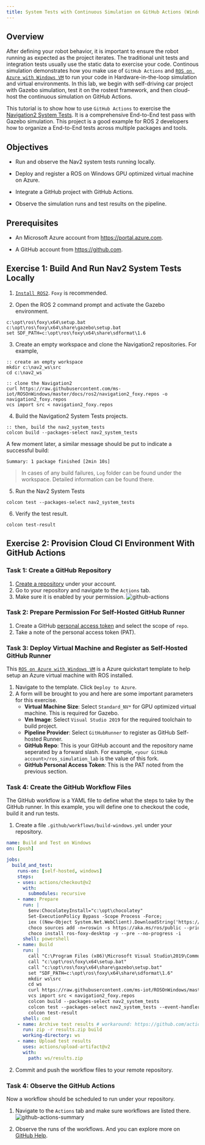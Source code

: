 ```yaml
---
title: System Tests with Continuous Simulation on GitHub Actions (Windows)
---
```


## Overview

After defining your robot behavior, it is important to ensure the robot running as expected as the project iterates.
The traditional unit tests and integration tests usually use the static data to exercise your code.
Continous simulation demonstrates how you make use of `GitHub Actions` and [`ROS on Azure with Windows VM`](https://azure.microsoft.com/en-us/resources/templates/ros-vm-windows/) to run your code in Hardware-in-the-loop simulation and virtual environments.
In this lab, we begin with self-driving car project with Gazebo simulation, test it on the rostest framework, and then cloud-host the continuous simulation on GitHub Actions.

This tutorial is to show how to use `GitHub Actions` to exercise the [Navigation2 System Tests](https://github.com/ros-planning/navigation2/tree/main/nav2_system_tests).
It is a comprehensive End-to-End test pass with Gazebo simulation.
This project is a good example for ROS 2 developers how to organize a End-to-End tests across multiple packages and tools.

## Objectives

* Run and observe the Nav2 system tests running locally.

* Deploy and register a ROS on Windows GPU optimized virtual machine on Azure.

* Integrate a GitHub project with GitHub Actions.

* Observe the simulation runs and test results on the pipeline.

## Prerequisites

* An Microsoft Azure account from https://portal.azure.com.

* A GitHub account from https://github.com.

## Exercise 1: Build And Run Nav2 System Tests Locally

1. [`Install ROS2`](../GettingStarted/SetupRos2.md). `Foxy` is recommended.

2. Open the ROS 2 command prompt and activate the Gazebo environment.

```Batchfile
c:\opt\ros\foxy\x64\setup.bat
c:\opt\ros\foxy\x64\share\gazebo\setup.bat
set SDF_PATH=c:\opt\ros\foxy\x64\share\sdformat\1.6
```

3. Create an empty workspace and clone the Navigation2 repositories. For example,

```Batchfile
:: create an empty workspace
mkdir c:\nav2_ws\src
cd c:\nav2_ws

:: clone the Navigation2
curl https://raw.githubusercontent.com/ms-iot/ROSOnWindows/master/docs/ros2/navigation2_foxy.repos -o navigation2_foxy.repos
vcs import src < navigation2_foxy.repos
```

4. Build the Navigation2 System Tests projects.

```Batchfile
:: then, build the nav2_system_tests
colcon build --packages-select nav2_system_tests
```

A few moment later, a similar message should be put to indicate a successful build:

```
Summary: 1 package finished [2min 10s]
```

> In cases of any build failures, `Log` folder can be found under the workspace. Detailed information can be found there.

5. Run the Nav2 System Tests

```Batchfile
colcon test --packages-select nav2_system_tests
```

6. Verify the test result.

```Batchfile
colcon test-result
```

## Exercise 2: Provision Cloud CI Environment With GitHub Actions

### Task 1: Create a GitHub Repository

1. [Create a repository](https://docs.github.com/en/github/getting-started-with-github/create-a-repo) under your account.
2. Go to your repository and navigate to the `Actions` tab.
3. Make sure it is enabled by your permission.
   ![github-actions](https://github.com/ms-iot/ros_simulation_lab/raw/master/docs/github-actions.png)

### Task 2: Prepare Permission For Self-Hosted GitHub Runner

1. Create a GitHub [personal access token](https://help.github.com/en/github/authenticating-to-github/creating-a-personal-access-token-for-the-command-line) and select the scope of `repo`.
2. Take a note of the personal access token (PAT).

### Task 3: Deploy Virtual Machine and Register as Self-Hosted GitHub Runner

This [`ROS on Azure with Windows VM`](https://azure.microsoft.com/en-us/resources/templates/ros-vm-windows/) is a Azure quickstart template to help setup an Azure virtual machine with ROS installed.

1. Navigate to the template. Click `Deploy to Azure`.
2. A form will be brought to you and here are some important parameters for this exercise.
   * **Virtual Machine Size**: Select `Standard_NV*` for GPU optimized virtual machine. This is required for Gazebo.
   * **Vm Image**: Select `Visual Studio 2019` for the required toolchain to build project.
   * **Pipeline Provider**: Select `GitHubRunner` to register as GitHub Self-hosted Runner.
   * **GitHub Repo**: This is your GitHub account and the repository name seperated by a forward slash. For example, `<your GitHub account>/ros_simulation_lab` is the value of this fork.
   * **GitHub Personal Access Token**: This is the PAT noted from the previous section.

### Task 4: Create the GitHub Workflow Files

The GitHub workflow is a YAML file to define what the steps to take by the GitHub runner.
In this example, you will define one to checkout the code, build it and run tests.

1. Create a file `.github/workflows/build-windows.yml` under your repository.

```yaml
name: Build and Test on Windows
on: [push]

jobs:
  build_and_test:
    runs-on: [self-hosted, windows]
    steps:
    - uses: actions/checkout@v2
      with:
        submodules: recursive
    - name: Prepare
      run: |
        $env:ChocolateyInstall="c:\opt\chocolatey"
        Set-ExecutionPolicy Bypass -Scope Process -Force;
        iex ((New-Object System.Net.WebClient).DownloadString('https://chocolatey.org/install.ps1'))
        choco sources add -n=roswin -s https://aka.ms/ros/public --priority 1
        choco install ros-foxy-desktop -y --pre --no-progress -i
      shell: powershell
    - name: Build
      run: |
        call "C:\Program Files (x86)\Microsoft Visual Studio\2019\Community\Common7\Tools\VsDevCmd.bat" -arch=amd64 -host_arch=amd64
        call "c:\opt\ros\foxy\x64\setup.bat"
        call "c:\opt\ros\foxy\x64\share\gazebo\setup.bat"
        set "SDF_PATH=c:\opt\ros\foxy\x64\share\sdformat\1.6"
        mkdir ws\src
        cd ws
        curl https://raw.githubusercontent.com/ms-iot/ROSOnWindows/master/docs/ros2/navigation2_foxy.repos -o navigation2_foxy.repos
        vcs import src < navigation2_foxy.repos
        colcon build --packages-select nav2_system_tests
        colcon test --packages-select nav2_system_tests --event-handlers console_direct+
        colcon test-result
      shell: cmd
    - name: Archive test results # workaround: https://github.com/actions/upload-artifact/issues/76
      run: zip -r results.zip build
      working-directory: ws
    - name: Upload test results
      uses: actions/upload-artifact@v2
      with:
        path: ws/results.zip
```

2. Commit and push the workflow files to your remote repository.

### Task 4: Observe the GitHub Actions

Now a workflow should be scheduled to run under your repository.

1. Navigate to the `Actions` tab and make sure workflows are listed there.
   ![github-actions-summary](https://github.com/ms-iot/ros_simulation_lab/raw/master/docs/github-actions-summary.png)

2. Observe the runs of the workflows.
   And you can explore more on [GitHub Help](https://help.github.com/en/actions/configuring-and-managing-workflows/configuring-a-workflow#about-workflows).

